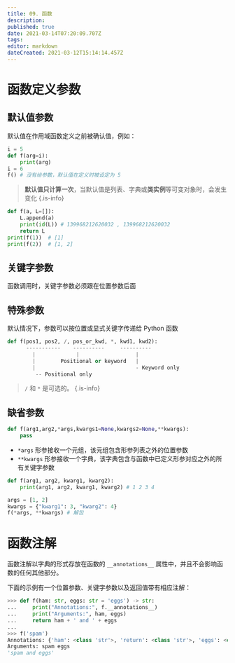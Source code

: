 ```yaml
---
title: 09. 函数
description: 
published: true
date: 2021-03-14T07:20:09.707Z
tags: 
editor: markdown
dateCreated: 2021-03-12T15:14:14.457Z
---
```


# 函数定义参数

## 默认值参数

默认值在作用域函数定义之前被确认值，例如：

```python
i = 5
def f(arg=i):
    print(arg)
i = 6
f() # 没有给参数，默认值在定义时被设定为 5
```

> **默认值只计算一次**，当默认值是列表、字典或**类实例**等可变对象时，会发生变化
{.is-info}

```python
def f(a, L=[]):
    L.append(a)
    print(id(L)) # 139968212620032 , 139968212620032
    return L
print(f(1))  # [1]
print(f(2))  # [1, 2]
```

## 关键字参数

函数调用时，关键字参数必须跟在位置参数后面

## 特殊参数

默认情况下，参数可以按位置或显式关键字传递给 Python 函数

```python
def f(pos1, pos2, /, pos_or_kwd, *, kwd1, kwd2):
      -----------    ----------     ----------
        |             |                  |
        |        Positional or keyword   |
        |                                - Keyword only
         -- Positional only
```


> `/` 和 `*` 是可选的。
{.is-info}


## 缺省参数

```python
def f(arg1,arg2,*args,kwargs1=None,kwargs2=None,**kwargs):
    pass
```

- `*args` 形参接收一个元组，该元组包含形参列表之外的位置参数
- `**kwargs` 形参接收一个字典，该字典包含与函数中已定义形参对应之外的所有关键字参数

```python
def f(arg1, arg2, kwarg1, kwarg2):
    print(arg1, arg2, kwarg1, kwarg2) # 1 2 3 4

args = [1, 2]
kwargs = {"kwarg1": 3, "kwarg2": 4}
f(*args, **kwargs) # 解包
```

# 函数注解

函数注解以字典的形式存放在函数的 `__annotations__` 属性中，并且不会影响函数的任何其他部分。

下面的示例有一个位置参数、关键字参数以及返回值带有相应注解：

```python
>>> def f(ham: str, eggs: str = 'eggs') -> str:
...     print("Annotations:", f.__annotations__)
...     print("Arguments:", ham, eggs)
...     return ham + ' and ' + eggs
...
>>> f('spam')
Annotations: {'ham': <class 'str'>, 'return': <class 'str'>, 'eggs': <class 'str'>}
Arguments: spam eggs
'spam and eggs'
```

